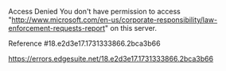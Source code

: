 Access Denied
You don't have permission to access "http://www.microsoft.com/en-us/corporate-responsibility/law-enforcement-requests-report" on this server.

Reference #18.e2d3e17.1731333866.2bca3b66

https://errors.edgesuite.net/18.e2d3e17.1731333866.2bca3b66
